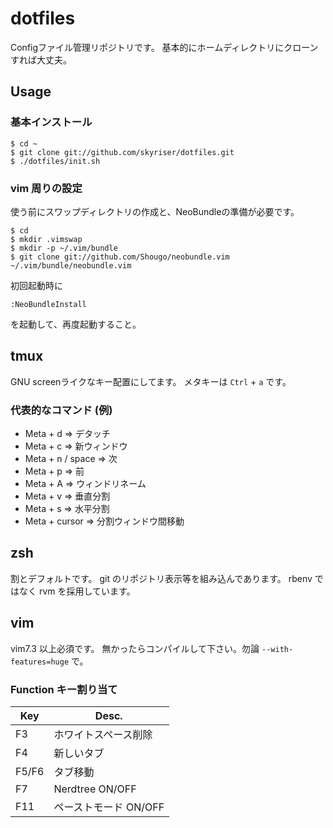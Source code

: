 # dotfiles

Configファイル管理リポジトリです。
基本的にホームディレクトリにクローンすれば大丈夫。

## Usage

### 基本インストール

```
$ cd ~
$ git clone git://github.com/skyriser/dotfiles.git
$ ./dotfiles/init.sh
```

### vim 周りの設定

使う前にスワップディレクトリの作成と、NeoBundleの準備が必要です。

```
$ cd
$ mkdir .vimswap
$ mkdir -p ~/.vim/bundle
$ git clone git://github.com/Shougo/neobundle.vim ~/.vim/bundle/neobundle.vim
```

初回起動時に

```
:NeoBundleInstall
```

を起動して、再度起動すること。

## tmux

GNU screenライクなキー配置にしてます。
メタキーは `Ctrl` + `a` です。

### 代表的なコマンド (例)

- Meta + d => デタッチ
- Meta + c => 新ウィンドウ
- Meta + n / space => 次
- Meta + p => 前
- Meta + A => ウィンドリネーム
- Meta + v => 垂直分割
- Meta + s => 水平分割
- Meta + cursor => 分割ウィンドウ間移動

## zsh

割とデフォルトです。
git のリポジトリ表示等を組み込んであります。
rbenv ではなく rvm を採用しています。

## vim

vim7.3 以上必須です。
無かったらコンパイルして下さい。勿論 `--with-features=huge` で。

### Function キー割り当て

|Key|Desc.|
|----|----|
|F3|ホワイトスペース削除|
|F4|新しいタブ|
|F5/F6|タブ移動|
|F7|Nerdtree ON/OFF|
|F11|ペーストモード ON/OFF|
